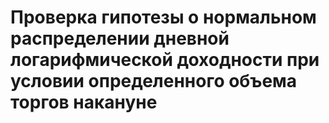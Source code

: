 # Проверка гипотезы о нормальном распределении дневной логарифмической доходности при условии определенного объема торгов накануне


